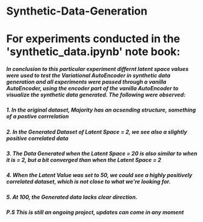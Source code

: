 # Synthetic-Data-Generation
# For experiments conducted in the 'synthetic_data.ipynb' note book:

##### In conclusion to this particular experiment differnt latent space values were used to test the Variational AutoEncoder in synthetic data generation and all experiments were passed through a vanilla AutoEncoder, using the encoder part of the vanilla AutoEncoder to visualize the synthetic data generated. The following were observed:

#####    1. In the original dataset, Majority  has an acsending structure, something of a postive corrrelation
#####    2. In the Generated Dataset of Latent Space = 2, we see also a slightly positive correlated data
#####    3. The Data Generated when the Latent Space = 20 is also similar to when it is = 2, but a bit converged than when the Latent Space = 2
#####    4. When the Latent Value was set to 50, we could see a highly positively correlated dataset, which is not close to what we're looking for.
#####    5. At 100, the Generated data lacks clear direction.

##### P.S This is still an ongoing project, updates can come in any moment